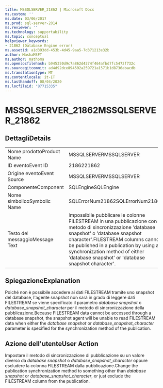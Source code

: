 ```yaml
---
title: MSSQLSERVER_21862 | Microsoft Docs
ms.custom: ''
ms.date: 03/06/2017
ms.prod: sql-server-2014
ms.reviewer: ''
ms.technology: supportability
ms.topic: conceptual
helpviewer_keywords:
- 21862 (Database Engine error)
ms.assetid: a1d393dd-453b-4d45-9aa5-7d371213e32b
author: MashaMSFT
ms.author: mathoma
ms.openlocfilehash: b945350d9c7a862d4274f464afbd7fc5472f732c
ms.sourcegitcommit: ad4d92dce894592a259721a1571b1d8736abacdb
ms.translationtype: MT
ms.contentlocale: it-IT
ms.lasthandoff: 08/04/2020
ms.locfileid: "87715335"
---
```

# <a name="mssqlserver_21862"></a><span data-ttu-id="a3c0c-102">MSSQLSERVER_21862</span><span class="sxs-lookup"><span data-stu-id="a3c0c-102">MSSQLSERVER_21862</span></span>
    
## <a name="details"></a><span data-ttu-id="a3c0c-103">Dettagli</span><span class="sxs-lookup"><span data-stu-id="a3c0c-103">Details</span></span>  
  
|||  
|-|-|  
|<span data-ttu-id="a3c0c-104">Nome prodotto</span><span class="sxs-lookup"><span data-stu-id="a3c0c-104">Product Name</span></span>|<span data-ttu-id="a3c0c-105">MSSQLSERVER</span><span class="sxs-lookup"><span data-stu-id="a3c0c-105">MSSQLSERVER</span></span>|  
|<span data-ttu-id="a3c0c-106">ID evento</span><span class="sxs-lookup"><span data-stu-id="a3c0c-106">Event ID</span></span>|<span data-ttu-id="a3c0c-107">21862</span><span class="sxs-lookup"><span data-stu-id="a3c0c-107">21862</span></span>|  
|<span data-ttu-id="a3c0c-108">Origine evento</span><span class="sxs-lookup"><span data-stu-id="a3c0c-108">Event Source</span></span>|<span data-ttu-id="a3c0c-109">MSSQLSERVER</span><span class="sxs-lookup"><span data-stu-id="a3c0c-109">MSSQLSERVER</span></span>|  
|<span data-ttu-id="a3c0c-110">Componente</span><span class="sxs-lookup"><span data-stu-id="a3c0c-110">Component</span></span>|<span data-ttu-id="a3c0c-111">SQLEngine</span><span class="sxs-lookup"><span data-stu-id="a3c0c-111">SQLEngine</span></span>|  
|<span data-ttu-id="a3c0c-112">Nome simbolico</span><span class="sxs-lookup"><span data-stu-id="a3c0c-112">Symbolic Name</span></span>|<span data-ttu-id="a3c0c-113">SQLErrorNum21862</span><span class="sxs-lookup"><span data-stu-id="a3c0c-113">SQLErrorNum21862</span></span>|  
|<span data-ttu-id="a3c0c-114">Testo del messaggio</span><span class="sxs-lookup"><span data-stu-id="a3c0c-114">Message Text</span></span>|<span data-ttu-id="a3c0c-115">Impossibile pubblicare le colonne FILESTREAM in una pubblicazione con metodo di sincronizzazione 'database snapshot' o 'database snapshot character'.</span><span class="sxs-lookup"><span data-stu-id="a3c0c-115">FILESTREAM columns cannot be published in a publication by using a synchronization method of either 'database snapshot' or 'database snapshot character'.</span></span>|  
  
## <a name="explanation"></a><span data-ttu-id="a3c0c-116">Spiegazione</span><span class="sxs-lookup"><span data-stu-id="a3c0c-116">Explanation</span></span>  
 <span data-ttu-id="a3c0c-117">Poiché non è possibile accedere ai dati FILESTREAM tramite uno snapshot del database, l'agente snapshot non sarà in grado di leggere dati FILESTREAM se viene specificato il parametro *database snapshot* o *database_snapshot_character* per il metodo di sincronizzazione della pubblicazione.</span><span class="sxs-lookup"><span data-stu-id="a3c0c-117">Because FILESTREAM data cannot be accessed through a database snapshot, the snapshot agent will be unable to read FILESTREAM data when either the *database snapshot* or *database_snapshot_character* parameter is specified for the synchronization method of the publication.</span></span>  
  
## <a name="user-action"></a><span data-ttu-id="a3c0c-118">Azione dell'utente</span><span class="sxs-lookup"><span data-stu-id="a3c0c-118">User Action</span></span>  
 <span data-ttu-id="a3c0c-119">Impostare il metodo di sincronizzazione di pubblicazione su un valore diverso da *database snapshot* o *database_snapshot_character* oppure escludere la colonna FILESTREAM dalla pubblicazione.</span><span class="sxs-lookup"><span data-stu-id="a3c0c-119">Change the publication synchronization method to something other than *database snapshot* or *database_snapshot_character*, or just exclude the FILESTREAM column from the publication.</span></span>  
  
  
